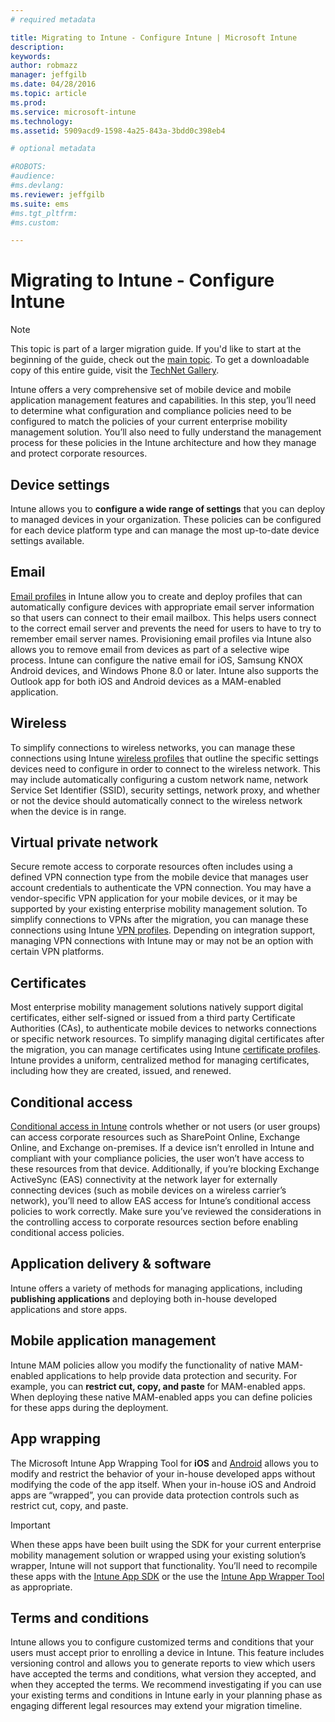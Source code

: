 ```yaml
---
# required metadata

title: Migrating to Intune - Configure Intune | Microsoft Intune
description:
keywords:
author: robmazz
manager: jeffgilb
ms.date: 04/28/2016
ms.topic: article
ms.prod:
ms.service: microsoft-intune
ms.technology:
ms.assetid: 5909acd9-1598-4a25-843a-3bdd0c398eb4

# optional metadata

#ROBOTS:
#audience:
#ms.devlang:
ms.reviewer: jeffgilb
ms.suite: ems
#ms.tgt_pltfrm:
#ms.custom:

---
```


# Migrating to Intune - Configure Intune

>[!NOTE]
>This topic is part of a larger migration guide. If you'd like to start at the beginning of the guide, check out the [main topic](migrating-to-intune.md). To get a downloadable copy of this entire guide, visit the [TechNet Gallery](https://gallery.technet.microsoft.com/Migrating-to-Intune-ea439387).

Intune offers a very comprehensive set of mobile device and mobile application management features and capabilities. In this step, you’ll need to determine what configuration and compliance policies need to be configured to match the policies of your current enterprise mobility management solution. You’ll also need to fully understand the management process for these policies in the Intune architecture and how they manage and protect corporate resources.

## Device settings

Intune allows you to **configure a wide range of settings** that you can deploy to managed devices in your organization. These policies can be configured for each device platform type and can manage the most up-to-date device settings available.

## Email
[Email profiles](/Intune/DeployUse/configure-access-to-corporate-email-using-email-profiles-with-microsoft-intune) in Intune allow you to create and deploy profiles that can automatically configure devices with appropriate email server information so that users can connect to their email mailbox. This helps users connect to the correct email server and prevents the need for users to have to try to remember email server names. Provisioning email profiles via Intune also allows you to remove email from devices as part of a selective wipe process. Intune can configure the native email for iOS, Samsung KNOX Android devices, and Windows Phone 8.0 or later.  Intune also supports the Outlook app for both iOS and Android devices as a MAM-enabled application.

## Wireless

To simplify connections to wireless networks, you can manage these connections using Intune [wireless profiles](/Intune/DeployUser/wi-fi-connections-in-microsoft-intune) that outline the specific settings devices need to configure in order to connect to the wireless network. This may include automatically configuring a custom network name, network Service Set Identifier (SSID), security settings, network proxy, and whether or not the device should automatically connect to the wireless network when the device is in range.

## Virtual private network

Secure remote access to corporate resources often includes using a defined VPN connection type from the mobile device that manages user account credentials to authenticate the VPN connection. You may have a vendor-specific VPN application for your mobile devices, or it may be supported by your existing enterprise mobility management solution. To simplify connections to VPNs after the migration, you can manage these connections using Intune [VPN profiles](/intune/deploy-use/vpn-connections-in-microsoft-intune). Depending on integration support, managing VPN connections with Intune may or may not be an option with certain VPN platforms.

## Certificates

Most enterprise mobility management solutions natively support digital certificates, either self-signed or issued from a third party Certificate Authorities (CAs), to authenticate mobile devices to networks connections or specific network resources. To simplify managing digital certificates after the migration, you can manage certificates using Intune [certificate profiles](/intune/deploy-use/secure-resource-access-with-certificate-profiles). Intune provides a uniform, centralized method for managing certificates, including how they are created, issued, and renewed.

## Conditional access

[Conditional access in Intune](/intune/deploy-use/restrict-access-to-email-and-o365-services-with-microsoft-intune) controls whether or not users (or user groups) can access corporate resources such as SharePoint Online, Exchange Online, and Exchange on-premises.  If a device isn’t enrolled in Intune and compliant with your compliance policies, the user won’t have access to these resources from that device.  Additionally, if you’re blocking Exchange ActiveSync (EAS) connectivity at the network layer for externally connecting devices (such as mobile devices on a wireless carrier’s network), you’ll need to allow EAS access for Intune’s conditional access policies to work correctly. Make sure you’ve reviewed the considerations in the controlling access to corporate resources section before enabling conditional access policies.

## Application delivery & software

Intune offers a variety of methods for managing applications, including **publishing applications** and deploying both in-house developed applications and store apps.

## Mobile application management

Intune MAM policies allow you modify the functionality of native MAM-enabled applications to help provide data protection and security.  For example, you can **restrict cut, copy, and paste** for MAM-enabled apps. When deploying these native MAM-enabled apps you can define policies for these apps during the deployment.

## App wrapping

The Microsoft Intune App Wrapping Tool for **iOS** and [Android](/intune/deploy-use/prepare-android-apps-for-mobile-application-management-with-the-microsoft-intune-app-wrapping-tool) allows you to modify and restrict the behavior of your in-house developed apps without modifying the code of the app itself. When your in-house iOS and Android apps are “wrapped”, you can provide data protection controls such as restrict cut, copy, and paste. 

>[!IMPORTANT]
>When these apps have been built using the SDK for your current enterprise mobility management solution or wrapped using your existing solution’s wrapper, Intune will not support that functionality.  You’ll need to recompile these apps with the [Intune App SDK](https://msdn.microsoft.com/library/mt627769.aspx) or the use the [Intune App Wrapper Tool](/intune/deploy-use/decide-how-to-prepare-apps-for-mobile-application-management-with-microsoft-intune) as appropriate. 

## Terms and conditions

Intune allows you to configure customized terms and conditions that your users must accept prior to enrolling a device in Intune.  This feature includes versioning control and allows you to generate reports to view which users have accepted the terms and conditions, what version they accepted, and when they accepted the terms.  We recommend investigating if you can use your existing terms and conditions in Intune early in your planning phase as engaging different legal resources may extend your migration timeline.
